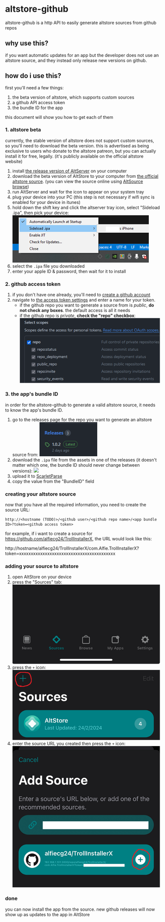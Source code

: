 # altstore-github

altstore-github is a http API to easily generate altstore sources from github repos

## why use this?

if you want automatic updates for an app but the developer does not use an altstore source, and they instead only release new versions on github.

## how do i use this?

first you'll need a few things:

1. the beta version of altstore, which supports custom sources
2. a github API access token
3. the bundle ID for the app

this document will show you how to get each of them

### 1. altstore beta

currently, the stable version of altstore does not support custom sources, so you'll need to download the beta version. this is advertised as being exclusive to users who donate to the altstore patreon, but you can actually install it for free, legally. (it's publicly available on the official altstore website)

1. install [the release version of AltServer](https://altstore.io/#Downloads) on your computer
2. download the beta version of AltStore to your computer from [the official altstore source](https://cdn.altstore.io/file/altstore/apps/altstore/2_0_rc.ipa). (you can view the source online using [AltSource browse](https://altsource.by.lao.sb/browse/?source=https%3A%2F%2Fapps.altstore.io))
3. run AltServer and wait for the icon to appear on your system tray
4. plug your device into your PC (this step is not necessary if wifi sync is enabled for your device in itunes)
5. hold down the shift key and click the altserver tray icon, select "Sideload .ipa", then pick your device:
   ![](./readme_images/image1.png)
6. select the `.ipa` file you downloaded
7. enter your apple ID & password, then wait for it to install

### 2. github access token

1. if you don't have one already, you'll need to [create a github account](https://github.com/signup)
2. navigate to [the access token settings](https://github.com/settings/tokens/new) and enter a name for your token.
    - if the github repo you want to generate a source from is _public_, **do not check any boxes**. the default access is all it needs
    - if the github repo is _private_, **check the "repo" checkbox**:
      ![](./readme_images/image2.png)

### 3. the app's bundle ID

in order for the altstore-github to generate a valid altstore source, it needs to know the app's bundle ID.

1. go to the releases page for the repo you want to generate an altstore source from:
   ![](./readme_images/image3.png)
2. download the `.ipa` file from the assets in one of the releases (it doesn't matter which one, the bundle ID should never change between versions):
   ![](image.png)
3. upload it to [ScarletParse](https://debianarch64.github.io/ScarletParseWE/)
4. copy the value from the "BundleID" field

### creating your altstore source

now that you have all the required information, you need to create the source URL:

```
http://<hostname (TODO)>/<github user>/<github repo name>/<app bundle ID>?token=<github access token>
```

for example, if i want to create a source for https://github.com/alfiecg24/TrollInstallerX, the URL would look like this:

http://hostname/alfiecg24/TrollInstallerX/com.Alfie.TrollInstallerX?token=xxxxxxxxxxxxxxxxxxxxxxxxxxxxxxxxxxxxxxxxx

### adding your source to altstore

1. open AltStore on your device
2. press the "Sources" tab:
   ![](./readme_images/image5.png)
3. press the `+` icon:
   ![](./readme_images/image6.png)
4. enter the source URL you created then press the `+` icon:
   ![](./readme_images/image7.png)

### done

you can now install the app from the source. new github releases will now show up as updates to the app in AltStore
